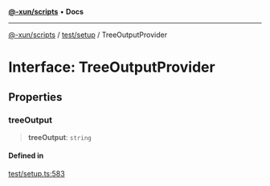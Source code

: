 [**@-xun/scripts**](../../../README.md) • **Docs**

***

[@-xun/scripts](../../../README.md) / [test/setup](../README.md) / TreeOutputProvider

# Interface: TreeOutputProvider

## Properties

### treeOutput

> **treeOutput**: `string`

#### Defined in

[test/setup.ts:583](https://github.com/Xunnamius/xscripts/blob/05e56e787e73d42855fcd3ce10aff7f8f6e6c4c7/test/setup.ts#L583)
